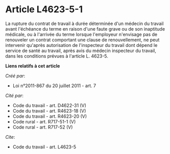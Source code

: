 # Article L4623-5-1

La rupture du contrat de travail à durée déterminée d'un médecin du travail avant l'échéance du terme en raison d'une faute
grave ou de son inaptitude médicale, ou à l'arrivée du terme lorsque l'employeur n'envisage pas de renouveler un contrat
comportant une clause de renouvellement, ne peut intervenir qu'après autorisation de l'inspecteur du travail dont dépend le
service de santé au travail, après avis du médecin inspecteur du travail, dans les conditions prévues à l'article L. 4623-5.

**Liens relatifs à cet article**

_Créé par_:

  - Loi n°2011-867 du 20 juillet 2011 - art. 7

_Cité par_:

  - Code du travail - art. D4622-31 (V)
  - Code du travail - art. R4623-18 (V)
  - Code du travail - art. R4623-20 (V)
  - Code rural - art. R717-51-1 (V)
  - Code rural - art. R717-52 (V)

_Cite_:

  - Code du travail - art. L4623-5
